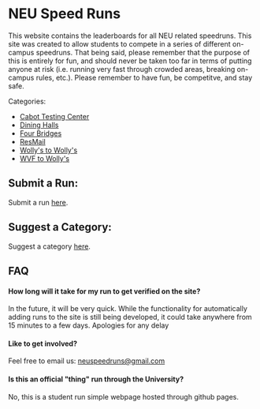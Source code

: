 # NEU Speed Runs
This website contains the leaderboards for all NEU related speedruns. This site was created to allow students to compete in a series of different on-campus speedruns. That being said, please remember that the purpose of this is entirely for fun, and should never be taken too far in terms of putting anyone at risk (i.e. running very fast through crowded areas, breaking on-campus rules, etc.). Please remember to have fun, be competitve, and stay safe.

Categories:
- [Cabot Testing Center](categories/Cabot-Testing-Center/Cabot-Testing-Center.md)
- [Dining Halls](categories/Dining-Halls/Dining-Halls.md)
- [Four Bridges](categories/Four-Bridges/Four-Bridges.md)
- [ResMail](categories/ResMail/ResMail.md)
- [Wolly's to Wolly's](categories/Wolly's-to-Wolly's/Wolly's-to-Wolly's.md)
- [WVF to Wolly's](categories/WVF-to-Wolly's/WVF-to-Wolly's.md)

## Submit a Run:
Submit a run [here](https://forms.gle/hHda5Qc1Fa8ozx5f7).

## Suggest a Category:
Suggest a category [here](https://forms.gle/SrYrvaDFVL6XuNJi8).

## FAQ

#### How long will it take for my run to get verified on the site?
In the future, it will be very quick. While the functionality for automatically adding runs to the site is still being developed, it could take anywhere from 15 minutes to a few days. Apologies for any delay

#### Like to get involved?
Feel free to email us: [neuspeedruns@gmail.com](mailto:neuspeedruns@gmail.com) 

#### Is this an official "thing" run through the University?
No, this is a student run simple webpage hosted through github pages.



